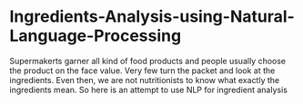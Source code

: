 # Ingredients-Analysis-using-Natural-Language-Processing
Supermakerts garner all kind of food products and people usually choose the product on the face value. Very few turn the packet and look at the ingredients. Even then, we are not nutritionists to know what exactly the ingredients mean. So here is an attempt to use NLP for ingredient analysis

